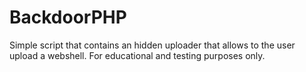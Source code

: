 # BackdoorPHP
Simple script that contains an hidden uploader that allows to the user upload a webshell. 
For educational and testing purposes only.
